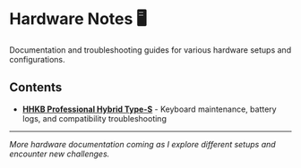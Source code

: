 # Hardware Notes 🖥️

Documentation and troubleshooting guides for various hardware setups and configurations.

## Contents

- **[HHKB Professional Hybrid Type-S](./hhkb/)** - Keyboard maintenance, battery logs, and compatibility troubleshooting

---

*More hardware documentation coming as I explore different setups and encounter new challenges.*